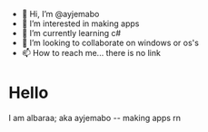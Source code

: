 - 👋  Hi, I’m @ayjemabo
- 👀  I’m interested in making apps
- 🌱  I’m currently learning c#
- 💞️  I’m looking to collaborate on windows or os's
- 📫  How to reach me... there is no link


# Hello
I am albaraa; aka ayjemabo -- making apps rn

<!---
ayjemabo/ayjemabo is a ✨ special ✨ repository because its `README.md` (this file) appears on your GitHub profile.
You can click the Preview link to take a look at your changes.
--->
